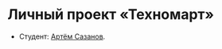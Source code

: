 # Личный проект «Техномарт»

* Студент: [Артём Сазанов](https://up.htmlacademy.ru/htmlcss/17/user/358299).
